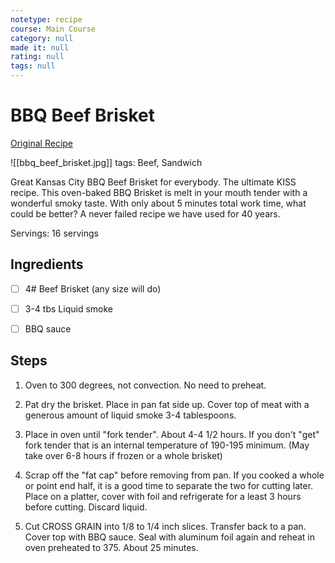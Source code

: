 ```yaml
---
notetype: recipe
course: Main Course
category: null
made it: null
rating: null
tags: null
---
```

# BBQ Beef Brisket

[Original Recipe](https://www.101cookingfortwo.com/oven-baked-kansas-city-bbq-beef-brisket)

![[bbq_beef_brisket.jpg]]
tags: Beef, Sandwich

Great Kansas City BBQ Beef Brisket for everybody. The ultimate KISS recipe. This oven-baked BBQ Brisket is melt in your mouth tender with a wonderful smoky taste. With only about 5 minutes total work time, what could be better? A never failed recipe we have used for 40 years.

Servings: 16 servings

## Ingredients
- [ ] 4# Beef Brisket (any size will do)- [ ] 3-4 tbs Liquid smoke- [ ] BBQ sauce

## Steps
1) Oven to 300 degrees, not convection. No need to preheat.

2) Pat dry the brisket. Place in pan fat side up. Cover top of meat with a generous amount of liquid smoke 3-4 tablespoons.

3) Place in oven until "fork tender". About 4-4 1/2 hours. If you don't "get" fork tender that is an internal temperature of 190-195 minimum. (May take over 6-8 hours if frozen or a whole brisket)

4) Scrap off the "fat cap" before removing from pan. If you cooked a whole or point end half, it is a good time to separate the two for cutting later. Place on a platter, cover with foil and refrigerate for a least 3 hours before cutting. Discard liquid.

5) Cut CROSS GRAIN into 1/8 to 1/4 inch slices. Transfer back to a pan. Cover top with BBQ sauce. Seal with aluminum foil again and reheat in oven preheated to 375. About 25 minutes.

